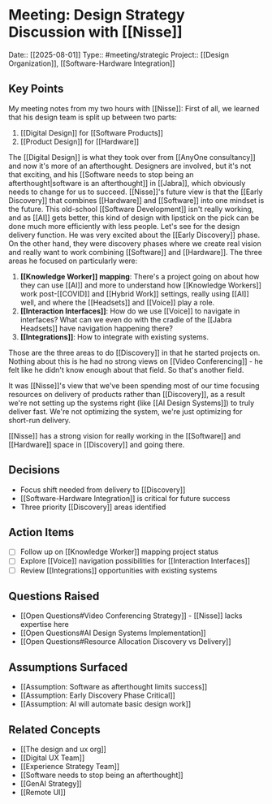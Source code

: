 # Meeting: Design Strategy Discussion with [[Nisse]]
Date:: [[2025-08-01]]
Type:: #meeting/strategic
Project:: [[Design Organization]], [[Software-Hardware Integration]]

## Key Points

My meeting notes from my two hours with [[Nisse]]: First of all, we learned that his design team is split up between two parts:

1. [[Digital Design]] for [[Software Products]]
2. [[Product Design]] for [[Hardware]]

The [[Digital Design]] is what they took over from [[AnyOne consultancy]] and now it's more of an afterthought. Designers are involved, but it's not that exciting, and his [[Software needs to stop being an afterthought|software is an afterthought]] in [[Jabra]], which obviously needs to change for us to succeed. [[Nisse]]'s future view is that the [[Early Discovery]] that combines [[Hardware]] and [[Software]] into one mindset is the future. This old-school [[Software Development]] isn't really working, and as [[AI]] gets better, this kind of design with lipstick on the pick can be done much more efficiently with less people. Let's see for the design delivery function. He was very excited about the [[Early Discovery]] phase. On the other hand, they were discovery phases where we create real vision and really want to work combining [[Software]] and [[Hardware]]. The three areas he focused on particularly were:

1. **[[Knowledge Worker]] mapping**: There's a project going on about how they can use [[AI]] and more to understand how [[Knowledge Workers]] work post-[[COVID]] and [[Hybrid Work]] settings, really using [[AI]] well, and where the [[Headsets]] and [[Voice]] play a role.
2. **[[Interaction Interfaces]]**: How do we use [[Voice]] to navigate in interfaces? What can we even do with the cradle of the [[Jabra Headsets]] have navigation happening there?
3. **[[Integrations]]**: How to integrate with existing systems.

Those are the three areas to do [[Discovery]] in that he started projects on. Nothing about this is he had no strong views on [[Video Conferencing]] - he felt like he didn't know enough about that field. So that's another field.

It was [[Nisse]]'s view that we've been spending most of our time focusing resources on delivery of products rather than [[Discovery]], as a result we're not setting up the systems right (like [[AI Design Systems]]) to truly deliver fast. We're not optimizing the system, we're just optimizing for short-run delivery.

[[Nisse]] has a strong vision for really working in the [[Software]] and [[Hardware]] space in [[Discovery]] and going there.

## Decisions
- Focus shift needed from delivery to [[Discovery]]
- [[Software-Hardware Integration]] is critical for future success
- Three priority [[Discovery]] areas identified

## Action Items
- [ ] Follow up on [[Knowledge Worker]] mapping project status
- [ ] Explore [[Voice]] navigation possibilities for [[Interaction Interfaces]]
- [ ] Review [[Integrations]] opportunities with existing systems

## Questions Raised
- [[Open Questions#Video Conferencing Strategy]] - [[Nisse]] lacks expertise here
- [[Open Questions#AI Design Systems Implementation]]
- [[Open Questions#Resource Allocation Discovery vs Delivery]]

## Assumptions Surfaced
- [[Assumption: Software as afterthought limits success]]
- [[Assumption: Early Discovery Phase Critical]]
- [[Assumption: AI will automate basic design work]]

## Related Concepts
- [[The design and ux org]]
- [[Digital UX Team]]
- [[Experience Strategy Team]]
- [[Software needs to stop being an afterthought]]
- [[GenAI Strategy]]
- [[Remote UI]]